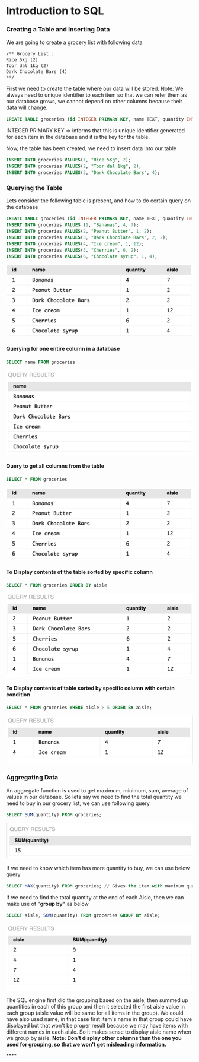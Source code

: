 # Introduction to SQL

### Creating a Table and Inserting Data

We are going to create a grocery list with following data

```text
/** Grocery List :
Rice 5kg (2)
Toor dal 1kg (2)
Dark Chocolate Bars (4)
**/
```

First we need to create the table where our data will be stored. Note: We always need to unique identifier to each item so that we can refer them as our database grows, we cannot depend on other columns because their data will change.

```sql
CREATE TABLE groceries (id INTEGER PRIMARY KEY, name TEXT, quantity INTEGER);
```

INTEGER PRIMARY KEY =&gt; informs that this is unique identifier generated for each item in the database and it is the key for the table.

Now, the table has been created, we need to insert data into our table

```sql
INSERT INTO groceries VALUES(1, "Rice 5Kg", 2);
INSERT INTO groceries VALUES(2, "Toor dal 1kg", 2);
INSERT INTO groceries VALUES(3, "Dark Chocolate Bars", 4); 
```

### Querying the Table

Lets consider the following table is present, and how to do certain query on the database

```sql
CREATE TABLE groceries (id INTEGER PRIMARY KEY, name TEXT, quantity INTEGER, aisle INTEGER);
INSERT INTO groceries VALUES (1, "Bananas", 4, 7);
INSERT INTO groceries VALUES(2, "Peanut Butter", 1, 2);
INSERT INTO groceries VALUES(3, "Dark Chocolate Bars", 2, 2);
INSERT INTO groceries VALUES(4, "Ice cream", 1, 12);
INSERT INTO groceries VALUES(5, "Cherries", 6, 2);
INSERT INTO groceries VALUES(6, "Chocolate syrup", 1, 4);
```

![](../.gitbook/assets/screenshot-2021-08-27-at-10.09.38-pm.png)

#### Querying for one entire column in a database

```sql
SELECT name FROM groceries
```

![](../.gitbook/assets/screenshot-2021-08-27-at-10.13.48-pm.png)

#### Query to get all columns from the table

```sql
SELECT * FROM groceries
```

![](../.gitbook/assets/image.png)

#### To Display contents of the table sorted by specific column

```sql
SELECT * FROM groceries ORDER BY aisle
```

![](../.gitbook/assets/screenshot-2021-08-27-at-10.16.36-pm.png)

#### To Display contents of table sorted by specific column with certain condition

```sql
SELECT * FROM groceries WHERE aisle > 5 ORDER BY aisle;
```

![](../.gitbook/assets/screenshot-2021-08-27-at-10.19.16-pm.png)

### Aggregating Data

An aggregate function is used to get maximum, minimum, sum, average of values in our database. So lets say we need to find the total quantity we need to buy in our grocery list, we can use following query

```sql
SELECT SUM(quantity) FROM groceries;
```

![](../.gitbook/assets/screenshot-2021-08-28-at-7.52.46-pm.png)

If we need to know which item has more quantity to buy, we can use below query

```sql
SELECT MAX(quantity) FROM groceries; // Gives the item with maximum quantity
```

If we need to find the total quantity at the end of each Aisle, then we can make use of "**group by"** as below

```sql
SELECT aisle, SUM(quantity) FROM groceries GROUP BY aisle;
```

![](../.gitbook/assets/screenshot-2021-08-28-at-7.56.55-pm.png)

The SQL engine first did the grouping based on the aisle, then summed up quantities in each of this group and then it selected the first aisle value in each group \(aisle value will be same for all items in the group\). We could have also used name, in that case first item's name in that group could have displayed but that won't be proper result because we may have items with different names in each aisle. So it makes sense to display aisle name when we group by aisle. **Note: Don't display other columns than the one you used for grouping, so that we won't get misleading information.**

\*\*\*\*

